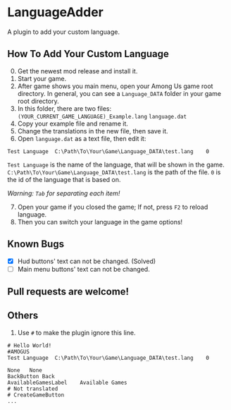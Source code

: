 # LanguageAdder

A plugin to add your custom language.

## How To Add Your Custom Language
0. Get the newest mod release and install it.
1. Start your game.
2. After game shows you main menu, open your Among Us game root directory. In general, you can see a `Language_DATA` folder in your game root directory.
3. In this folder, there are two files: `(YOUR_CURRENT_GAME_LANGUAGE)_Example.lang` `language.dat`
4. Copy your example file and rename it.
5. Change the translations in the new file, then save it.
6. Open `language.dat` as a text file, then edit it:

 ```
 Test Language	C:\Path\To\Your\Game\Language_DATA\test.lang	0
 ```

 `Test Language` is the name of the language, that will be shown in the game.
 `C:\Path\To\Your\Game\Language_DATA\test.lang` is the path of the file.
 `0` is the id of the language that is based on.
 
 *Warning: `Tab` for separating each item!*

7. Open your game if you closed the game; If not, press `F2` to reload language.
8. Then you can switch your language in the game options!

## Known Bugs
- [X] Hud buttons' text can not be changed. (Solved)
- [ ] Main menu buttons' text can not be changed.

## Pull requests are welcome!

## Others
1. Use `#` to make the plugin ignore this line.
 ```
 # Hello World!
 #AMOGUS
 Test Language	C:\Path\To\Your\Game\Language_DATA\test.lang	0
 ```
 ```
 None	None
 BackButton	Back
 AvailableGamesLabel	Available Games
 # Not translated
 # CreateGameButton	
 ...
 ```
